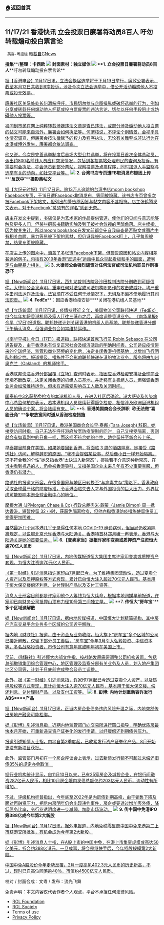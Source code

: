 ###  [:house:返回首頁](https://github.com/ourhimalayas/txt)
---


## 11/17/21 香港快讯 立会投票日廉署将动员8百人 吁勿转载煽动投白票言论
` 英喜-粵語組` [轉載自GNews](https://gnews.org/zh-hans/1672021/)

**搜集****/****整理：卡西欧**
![](https://assets.gnews.org/wp-content/uploads/2021/11/1177fenmian.jpg)
封面素材：独立媒体
![](https://assets.gnews.org/wp-content/uploads/2021/11/Screen-Shot-2021-11-17-at-8.58.22-AM.png)
**1. ****立会投票日廉署将动员****8****百人****吁勿转载煽动投白票言论**

[据【香港电台】11月17日讯，立法会换届选举将于下月19日举行，廉政公署表示，截至本月12日共收到6宗投诉，涉及今次立法会选举中，借公开活动煽惑他人不投票或投无效票。](https://news.rthk.hk/rthk/ch/video-gallery.htm?vid=1620232)

[廉署社区关系处处长何渭枝呼吁，市民切勿参与企图操纵或破坏选举的行为，例如分享或转载任何煽动他人杯葛或投白票废票的违法言论、切勿以任何手段阻止或妨碍他人投票等。](https://news.rthk.hk/rthk/ch/video-gallery.htm?vid=1620232)

[被问到市民在网上纯粹转载涉嫌违法文章是否已违法，或部分涉及煽动他人投白票的帖文可能来自海外，廉署会如何执法等。何渭枝说，不评论个别情景，会视乎具体情况调查，但廉署会按法律赋予的权力及程序执法，无论有关舞弊或非法行为在本港或境外发生，廉署都会依法调查。](https://news.rthk.hk/rthk/ch/video-gallery.htm?vid=1620232)

[他又说，今次是完善选举制度后首场大型公共选举，将在投票日首次全体总动员，派出约800名前线人员应付突发情况，包括到各投票站处理市民的查询及投诉，有需要时会执法，亦会派员到部分票站，视察投票及点票程序，同时加派人手监察与选举有关的动向，如社交平台等。](https://news.rthk.hk/rthk/ch/video-gallery.htm?vid=1620232)
![](https://assets.gnews.org/wp-content/uploads/2021/11/Screen-Shot-2021-11-17-at-8.58.35-AM.png)
**2. ****台湾书店专页遭****FB****取消发布****疑因上传****“****反送中****”****摄影集帖文**

[据【大纪元时报】11月17日讯，逾13万人追踪的台湾书店moom bookshop Facebook专页，于16日遭Facebook取消发布，等同被隐藏。该书店专页曾多次被Facebook下架帖文，但列出的警告原因皆与帖文内容不甚相符。店主张鹤腾发文表示，对于Facebook“莫须有的罪名”感到无奈。](https://hk.epochtimes.com/news/2021-11-17/82207713)

[店主在发文中提到，书店仅是为艺术家的作品提供管道，使他们的见闻与意志能够触及更多人们，但某些摄影书籍确实触及到了被社会忽视的黑暗角落。店主续指，因为攸关生计，所以moom bookshop在发文前都会先自我审查是否贴文或图片中有相关血腥、暴力等易被下架的素材，但仍讶异被Facebook盯上，几乎每周被禁，结果专页被隐藏。](https://hk.epochtimes.com/news/2021-11-17/82207713)

[在店主上传的图片中，涵盖了多张遭Facebook下架，但警告原因和帖文内容相差甚远的例子，包括有2019年香港“反送中”运动中民众举起看板和手的画面，遭判定与血腥暴力相关。](https://hk.epochtimes.com/news/2021-11-17/82207713)
![](https://assets.gnews.org/wp-content/uploads/2021/11/Screen-Shot-2021-11-17-at-8.58.45-AM.png)
**3. ****大律师公会强烈谴责****对任何法官或司法机构职员作刑事恐吓**

[据【Now新闻台】11月17日讯，西九龙裁判法院及沙田裁判法院分别收到可疑信件。大律师公会发声明，重申任何对法官或司法机构职员作的攻击或威吓，均严重冲击司法运作及法治，法官须在不受任何干涉情况下，无惧及不偏不倚地履行其司法职责。](https://news.now.com/home/local/player?newsId=456976)
![](https://assets.gnews.org/wp-content/uploads/2021/11/Screen-Shot-2021-11-17-at-8.58.55-AM.png)
**4. FedEx****：因应香港检疫安排****关闭在港机组人员基地**

[据【立场新闻】11月17日讯，疫情持续近 2 年，美国物流公司联邦快递（FedEx）继今年年初将香港机师及家人迁往三藩市之后，再度调整香港业务。 《南华早报》今早（17日)报道指，联邦快递计划关闭香港的机组人员基地。联邦快递香港分部下午确认消息，但强调业务会如常维持运作。](https://www.thestandnews.com/society/據報-fedex-計劃關閉在港機師基地)

[《南华早报》今日（17日）报道指，联邦快递首席飞行员 Robin Sebasco 在公司通告提及，由于香港未有恢复正常社会及经济活动的明确时间表，公司适应疫情带来的全球经济、监管和商业环境的变化后，决定关闭香港机师基地，以增加飞行团队的稳定性。报道提及，措施并不会影响联邦快递在港的物流业务，服务将由加州奥克兰（Oakland）的机师接手。](https://www.thestandnews.com/society/據報-fedex-計劃關閉在港機師基地)

[香港联邦快递香港分部回覆《立场》查询时表示，指因应香港检疫安排及全球商业环境不断改变，决定关闭香港的机组人员基地，并迁移有关机组人员，但强调香港业务会如常维持运作，但未有透露受影响员工人数及关闭时间。](https://www.thestandnews.com/society/據報-fedex-計劃關閉在港機師基地)

[国泰航空3名获豁免检疫的本港机组人员，在进入社区后确诊。港大感染及传染病中心总监何柏良表示，若本港机组人员继续获得豁免检疫，相信涉及欧洲回港机组人员的确诊个案，将会陆续有来。](https://www.thestandnews.com/society/據報-fedex-計劃關閉在港機師基地)
![](https://assets.gnews.org/wp-content/uploads/2021/11/Screen-Shot-2021-11-17-at-8.59.10-AM.png)
**5. ****香港美国商会会长辞职****  ****称无法做****“****喜剧丑角****” ****争取放宽同时遵从香港检疫措施**

[据【立场新闻】11月17日讯，香港美国商会会长早·泰娜 (Tara Joseph) 辞职，她接受访问时指，自己无法在呼吁港府放宽防疫限制的同时，自己又接受隔离，否则就会有如喜剧中的丑角一样，而这样不符合她的个性，她会留任至新会长上任。](https://www.thestandnews.com/society/美國商會會長早泰娜辭職-稱無法做喜劇丑角-爭取放寬同時遵從香港檢疫措施)

[早泰娜目前身在美国，如果她要回到香港，将面临 3 周的酒店隔离，她接受《路透社》访问，解释辞职的原因，“我不会提倡某些事，然后像小丑一样开始隔离。这不符合我的个性”她又指香港“太快进入新常态”，揶揄若不介意这种新常态、在当中看到机遇的人，仍会被香港吸引，又指美国企业未来几年有不少事要克服，但香港仍有潜力。](https://www.thestandnews.com/society/美國商會會長早泰娜辭職-稱無法做喜劇丑角-爭取放寬同時遵從香港檢疫措施)

[路透社的报道又形容，在很多国家与地区已转换至“与病毒共存”策略下，香港政府采取全球最严格的防疫标准，令香港面临失去人才与外国投资的巨大压力，外界忧虑可能影响本港全球金融中心的地位。](https://www.thestandnews.com/society/美國商會會長早泰娜辭職-稱無法做喜劇丑角-爭取放寬同時遵從香港檢疫措施)

[摩根大通 (JPMorgan Chase & Co) 行政总裁杰米·戴蒙（Jamie Dimon) 周一抵达香港，短暂停留 32 小时，获豁免隔离检疫，但他亦指香港防疫措施使留住员工变得更加困难。](https://www.thestandnews.com/society/美國商會會長早泰娜辭職-稱無法做喜劇丑角-爭取放寬同時遵從香港檢疫措施)

[虽然最近几个月本港几乎无录得任何本地 COVID-19 确诊病例，但当局仍收紧隔离规定，以说服北京允许香港与大陆通关。香港特首林郑月娥一再表示，香港与大陆通关是她的首要任务。](https://www.thestandnews.com/society/美國商會會長早泰娜辭職-稱無法做喜劇丑角-爭取放寬同時遵從香港檢疫措施)
![](https://assets.gnews.org/wp-content/uploads/2021/11/Screen-Shot-2021-11-17-at-8.59.24-AM.png)
**6.****【变卖家当】据报许家印变卖或质押资产****注资恒大逾****70****亿人民币**

[据【Now新闻台】11月17日讯，内地传媒报道恒大集团主席许家印变卖或质押资产套现，为恒大注资逾70元亿人民币。](https://news.now.com/home/finance/player?newsId=456911)

[《第一财经》引述消息指许家印由7月起已今，为了维持集团流动性，透过变卖个人资产以及质押股权等方式套现，累计已向恒大注入超过70亿元人民币。基本用于恒大保交楼偿还利息、兑付理财产品以及支付工资等。](https://news.now.com/home/finance/player?newsId=456911)

[消息人士形容目前都是许家印他个人筹钱为恒大续命，根据本地网媒早前报道，许家印已向财务公司抵押山顶布力径10号第三间独立屋。](https://news.now.com/home/finance/player?newsId=456911)
![](https://assets.gnews.org/wp-content/uploads/2021/11/Screen-Shot-2021-11-17-at-8.59.33-AM.png)
**7. ****传恒大****“****房车宝****”****多个区域濒解散**

[据【Now新闻台】11月17日讯，据内地传媒报道，中国恒大计划精简架构，其中房产汽车交易平台业务多个区域的公司近乎解散。](https://news.now.com/home/finance/player?newsId=456950)

[据内地《财联社》报道，由于资金及业务收缩，恒大旗下“房车宝”多个区域的公司已接近解散，仅留下部分员工善后，“房车宝”今年3月引入弘毅投资、中信资本等，多名战略投资者，市传公司有意年底或明年初在美国上市。](https://news.now.com/home/finance/player?newsId=456950)

[早前，《财联社》引述恒大内部文件指，按战略发展需要调整公司机构设置，包括总部撤销集团综合管理中心，地区管理及监察分部有关业务及人员，划入地产集团地区公司等，计划于月底前完成整合及员工调整。](https://news.now.com/home/finance/player?newsId=456950)

[此外，据《第一财经》引述消息指，许家印7月起已今透过变卖个人资产，以及质押股权等方式套现，累计向恒大注入逾70亿元人民币，基本用于恒大保交楼、偿还利息、兑付理财产品，以及支付工资等。](https://news.now.com/home/finance/player?newsId=456950)
![](https://assets.gnews.org/wp-content/uploads/2021/11/Screen-Shot-2021-11-17-at-8.59.49-AM.png)
**8. ****彭博****: ****内地计划重新容许发行****ABS****产品**

[据【Now新闻台】11月17日讯，正当内房企业债务违约风险升温之际，内地突然传出房地产融资可能松绑。](https://news.now.com/home/finance/player?newsId=456975)

[据《彭博》引述消息指，近期内地监管部门向交易所进行窗口指导，明确优质房最快本月开始，可重新递交资产证券化的发行申请，以纾缓偿还到期债务压力。](https://news.now.com/home/finance/player?newsId=456975)

[报道引述知情人士指，内地自第2季度起，已收紧发行资产证券化产品，8月开始更没有新项目获批。](https://news.now.com/home/finance/player?newsId=456975)

[此外，监管部门月初在一个房企座谈会上表示，过去新债发行额不可超过未偿还旧债85%的规定亦会取消。](https://news.now.com/home/finance/player?newsId=456975)

[据行业机构统计显示，自11月10日以来，已有25家房企及城投企业，在银行间融资287亿元人民币，相比10月房企境内发债总额仅约203亿元人民币，流动性有所增加。](https://news.now.com/home/finance/player?newsId=456975)

[不过，评级机构标普指出，今年底至2022年是内房债到期高峰，由于销售下降及面对再融资压力，相信内房明年仍会出现违约事件，房企或要透过增加表外债，降低债务比率，令行业透明度进一步减弱，加剧市场波动。](https://news.now.com/home/finance/player?newsId=456975)
![](https://assets.gnews.org/wp-content/uploads/2021/11/Screen-Shot-2021-11-17-at-8.59.58-AM.png)
**9. ****传中国中免港****IPO****筹****388****亿****成今年第****2****大新股**

[据【Now新闻台】11月17日讯，据外电报道，内地免税零售商中国中免来港第二上市获港交所批准，有机会成为今年第2大新股。](https://news.now.com/home/finance/player?newsId=456954)

[据《彭博》引述消息人士指，在A股上市的中国中免，在港上市集资规模或高达50亿美元，折合约388亿港元，一旦成事，将会是继快手后，今年招股规模第2大新股。](https://news.now.com/home/finance/player?newsId=456954)

[中国中免A股股价今年走势反覆，2月一度高见402.3元人民币的历史新高，不过，现时已自高位回落逾40％，市值约4500亿元人民币。](https://news.now.com/home/finance/player?newsId=456954)

校对 / 封面合成：文粤 / 发布：流光飞舞

 

免责声明：本文内容仅代表作者个人观点，平台不承担任何法律风险。

- [ROL Foundation](https://rolfoundation.org/)
- [ROL Society](https://rolsociety.org/)
- [Terms of use](https://gnews.org/terms-of-use-3/)
- [Privacy Policy](https://gnews.org/privacy-policy/)
